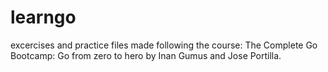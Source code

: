 # learngo


excercises and practice files made following the course:
The Complete Go Bootcamp: Go from zero to hero by Inan Gumus and Jose Portilla.
